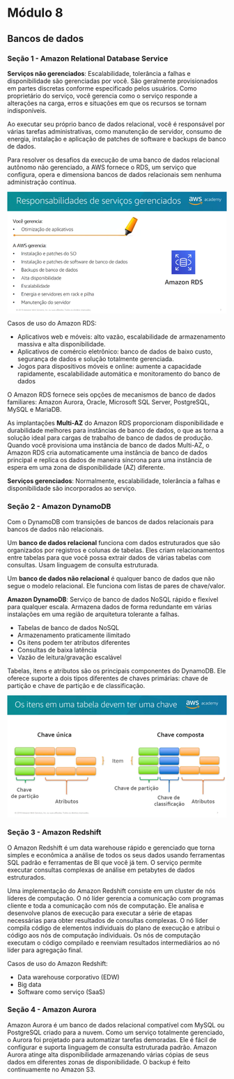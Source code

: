 # Módulo 8

## Bancos de dados

### Seção 1 - Amazon Relational Database Service 

**Serviços não gerenciados**: Escalabilidade, tolerância a falhas e disponibilidade são gerenciadas por você. São geralmente provisionados em partes discretas conforme especificado pelos usuários. Como proprietário do serviço, você gerencia como o serviço responde a alterações na carga, erros e situações em que os recursos se tornam indisponíveis.

Ao executar seu próprio banco de dados relacional, você é responsável por várias tarefas administrativas, como manutenção de servidor, consumo de energia, instalação e aplicação de patches de software e backups de banco de dados.

Para resolver os desafios da execução de uma banco de dados relacional autônomo não gerenciado, a AWS fornece o RDS, um serviço que configura, opera e dimensiona bancos de dados relacionais sem nenhuma administração contínua.

</p>
<p align="center" style="display: flex; align-items: flex-start; justify-content: center;">
	
  <img alt="imagem1" title="#imagem1" src="./imagens/imagem-14.png" width="700px">
  
</p>

Casos de uso do Amazon RDS:

- Aplicativos web e móveis: alto vazão, escalabilidade de armazenamento massiva e alta disponibilidade.
- Aplicativos de comércio eletrônico: banco de dados de baixo custo, segurança de dados e solução totalmente gerenciada.
- Jogos para dispositivos móveis e online: aumente a capacidade rapidamente, escalabilidade automática e monitoramento do banco de dados 

O Amazon RDS fornece seis opções de mecanismos de banco de dados  familiares: Amazon Aurora, Oracle, Microsoft SQL Server, PostgreSQL,  MySQL e MariaDB.

As implantações **Multi-AZ** do Amazon RDS proporcionam disponibilidade e durabilidade melhores para instâncias de banco de dados, o que as torna a solução ideal para  cargas de trabalho de banco de dados de produção. Quando você provisiona uma instância de banco de dados Multi-AZ, o Amazon RDS cria automaticamente uma instância de banco de dados  principal e replica os dados de maneira síncrona para uma instância de  espera em uma zona de disponibilidade (AZ) diferente.

**Serviços gerenciados**: Normalmente, escalabilidade, tolerância a falhas e disponibilidade são incorporados ao serviço. 



### Seção 2 - Amazon DynamoDB 

Com o DynamoDB com transições de bancos de dados relacionais para bancos de dados não relacionais.

Um **banco de dados relacional** funciona com dados estruturados que são organizados por registros e colunas de tabelas. Eles criam relacionamentos entre tabelas para que você possa extrair dados de várias tabelas com consultas. Usam linguagem de consulta estruturada.

Um **banco de dados não relacional** é qualquer banco de dados que não segue o modelo relacional. Ele funciona com listas de pares de chave/valor.  

**Amazon DynamoDB**: Serviço de banco de dados NoSQL rápido e flexível para qualquer escala. Armazena dados de forma redundante em várias instalações em uma região de arquitetura tolerante a falhas.

- Tabelas de banco de dados NoSQL
- Armazenamento praticamente ilimitado
- Os itens podem ter atributos diferentes
- Consultas de baixa latência
- Vazão de leitura/gravação escalável

Tabelas, itens e atributos são os principais componentes do DynamoDB. Ele oferece suporte a dois tipos diferentes de chaves primárias: chave de partição e chave de partição e de classificação. 

</p>
<p align="center" style="display: flex; align-items: flex-start; justify-content: center;">
	
  <img alt="imagem1" title="#imagem1" src="./imagens/imagem-15.png" width="700px">
  
</p>





### Seção 3 - Amazon Redshift 

O Amazon Redshift é um data warehouse rápido e gerenciado que torna simples e econômica a análise de todos os seus dados usando ferramentas SQL padrão e ferramentas de BI que você já tem. O serviço permite executar consultas complexas de análise em petabytes de dados estruturados.

Uma implementação do Amazon Redshift consiste em um cluster de nós líderes de computação. O nó líder gerencia a comunicação com programas cliente e toda a comunicação com nós de computação. Ele analisa e desenvolve planos de execução para executar a série de etapas necessárias para obter resultados de consultas complexas. O nó líder compila código de elementos individuais do plano de execução e atribui o código aos nós de computação individuais. Os nós de computação executam o código compilado e reenviam resultados intermediários ao nó líder para agregação final.

Casos de uso do Amazon Redshift:

- Data warehouse corporativo (EDW)
- Big data
- Software como serviço (SaaS)



### Seção 4 - Amazon Aurora

Amazon Aurora é um banco de dados relacional compatível com MySQL ou PostgreSQL criado para a nuvem. Como um serviço totalmente gerenciado, o Aurora foi projetado para automatizar tarefas demoradas. Ele é fácil de configurar e suporta linguagem de consulta estruturada padrão. Amazon Aurora atinge alta disponibilidade armazenando várias cópias de seus dados em diferentes zonas de disponibilidade. O backup é feito continuamente no Amazon S3.

